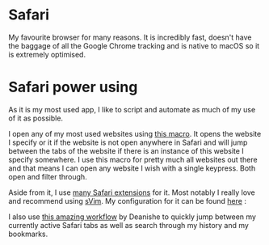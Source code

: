 # Safari
My favourite browser for many reasons. It is incredibly fast, doesn't have the baggage of all the Google Chrome tracking and is native to macOS so it is extremely optimised.

# Safari power using
As it is my most used app, I like to script and automate as much of my use of it as possible. 

I open any of my most used websites using [this macro](https://github.com/nikitavoloboev/km-macros/blob/master/macros/global/open%20hacker%20news%20in%20safari.kmmacros). It opens the website I specify or it if the website is not open anywhere in Safari and will jump between the tabs of the website if there is an instance of this website I specify somewhere. I use this macro for pretty much all websites out there and that means I can open any website I wish with a single keypress. Both open and filter through.

Aside from it, I use [many Safari extensions](https://github.com/learn-anything/safari-extensions) for it. Most notably I really love and recommend using [sVim](https://github.com/flipxfx/sVim). My configuration for it can be found [here](https://gist.github.com/c26e6a05e4e426e0542e55b7513b581c) : 

I also use [this amazing workflow](https://git.deanishe.net/deanishe/alfred-safari-assistant) by Deanishe to quickly jump between my currently active Safari tabs as well as search through my history and my bookmarks.
